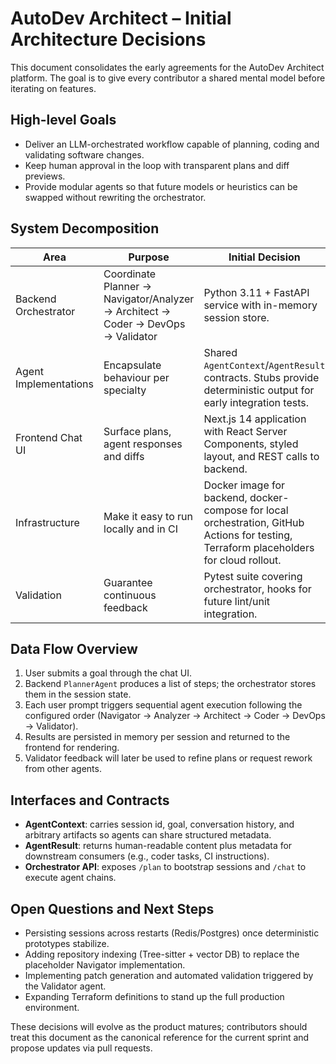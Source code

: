 # AutoDev Architect – Initial Architecture Decisions

This document consolidates the early agreements for the AutoDev Architect platform. The goal is to give every contributor a shared mental model before iterating on features.

## High-level Goals

- Deliver an LLM-orchestrated workflow capable of planning, coding and validating software changes.
- Keep human approval in the loop with transparent plans and diff previews.
- Provide modular agents so that future models or heuristics can be swapped without rewriting the orchestrator.

## System Decomposition

| Area | Purpose | Initial Decision |
| --- | --- | --- |
| Backend Orchestrator | Coordinate Planner → Navigator/Analyzer → Architect → Coder → DevOps → Validator | Python 3.11 + FastAPI service with in-memory session store. |
| Agent Implementations | Encapsulate behaviour per specialty | Shared `AgentContext`/`AgentResult` contracts. Stubs provide deterministic output for early integration tests. |
| Frontend Chat UI | Surface plans, agent responses and diffs | Next.js 14 application with React Server Components, styled layout, and REST calls to backend. |
| Infrastructure | Make it easy to run locally and in CI | Docker image for backend, docker-compose for local orchestration, GitHub Actions for testing, Terraform placeholders for cloud rollout. |
| Validation | Guarantee continuous feedback | Pytest suite covering orchestrator, hooks for future lint/unit integration. |

## Data Flow Overview

1. User submits a goal through the chat UI.
2. Backend `PlannerAgent` produces a list of steps; the orchestrator stores them in the session state.
3. Each user prompt triggers sequential agent execution following the configured order (Navigator → Analyzer → Architect → Coder → DevOps → Validator).
4. Results are persisted in memory per session and returned to the frontend for rendering.
5. Validator feedback will later be used to refine plans or request rework from other agents.

## Interfaces and Contracts

- **AgentContext**: carries session id, goal, conversation history, and arbitrary artifacts so agents can share structured metadata.
- **AgentResult**: returns human-readable content plus metadata for downstream consumers (e.g., coder tasks, CI instructions).
- **Orchestrator API**: exposes `/plan` to bootstrap sessions and `/chat` to execute agent chains.

## Open Questions and Next Steps

- Persisting sessions across restarts (Redis/Postgres) once deterministic prototypes stabilize.
- Adding repository indexing (Tree-sitter + vector DB) to replace the placeholder Navigator implementation.
- Implementing patch generation and automated validation triggered by the Validator agent.
- Expanding Terraform definitions to stand up the full production environment.

These decisions will evolve as the product matures; contributors should treat this document as the canonical reference for the current sprint and propose updates via pull requests.
